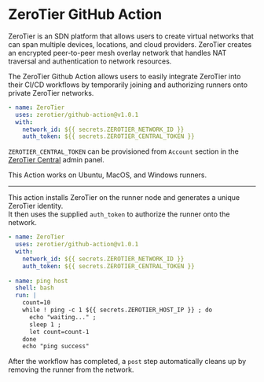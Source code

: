# ZeroTier GitHub Action

ZeroTier is an SDN platform that allows users to create virtual
networks that can span multiple devices, locations, and cloud
providers. ZeroTier creates an encrypted peer-to-peer mesh overlay
network that handles NAT traversal and authentication to network
resources.

The ZeroTier Github Action allows users to easily integrate
ZeroTier into their CI/CD workflows by temporarily joining and
authorizing runners onto private ZeroTier networks.

```yaml
- name: ZeroTier
  uses: zerotier/github-action@v1.0.1
  with:
    network_id: ${{ secrets.ZEROTIER_NETWORK_ID }}
    auth_token: ${{ secrets.ZEROTIER_CENTRAL_TOKEN }}
```

`ZEROTIER_CENTRAL_TOKEN` can be provisioned from `Account` section in the [ZeroTier Central](https://my.zerotier.com) admin panel.

This Action works on Ubuntu, MacOS, and Windows runners.

----

This action installs ZeroTier on the runner node and generates a unique ZeroTier identity.  
It then uses the supplied `auth_token` to authorize the runner onto the network.

```yaml
- name: ZeroTier
  uses: zerotier/github-action@v1.0.1
  with:
    network_id: ${{ secrets.ZEROTIER_NETWORK_ID }}
    auth_token: ${{ secrets.ZEROTIER_CENTRAL_TOKEN }}
    
- name: ping host
  shell: bash
  run: |
    count=10
    while ! ping -c 1 ${{ secrets.ZEROTIER_HOST_IP }} ; do
      echo "waiting..." ;
      sleep 1 ;
      let count=count-1
    done
    echo "ping success"
```

After the workflow has completed, a `post` step automatically cleans
up by removing the runner from the network.
